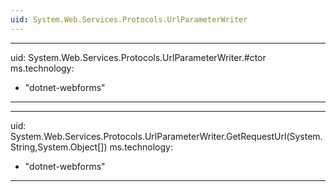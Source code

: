 ```yaml
---
uid: System.Web.Services.Protocols.UrlParameterWriter
---
```


---
uid: System.Web.Services.Protocols.UrlParameterWriter.#ctor
ms.technology: 
  - "dotnet-webforms"
---

---
uid: System.Web.Services.Protocols.UrlParameterWriter.GetRequestUrl(System.String,System.Object[])
ms.technology: 
  - "dotnet-webforms"
---
